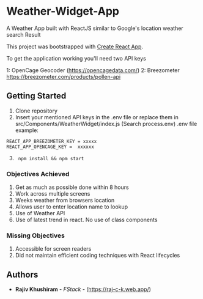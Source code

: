 # Weather-Widget-App
A Weather App built with ReactJS similar to Google's location weather search Result

This project was bootstrapped with [Create React App](https://github.com/facebook/create-react-app).

To get the application working you'll need two API keys 

1: OpenCage Geocoder (https://opencagedata.com/)
2: Breezometer https://breezometer.com/products/pollen-api

## Getting Started  

1. Clone repository  
2. Insert your mentioned API keys in the .env file or replace them in src/Components/WeatherWidget/index.js (Search process.env)
.env file example: 
```
REACT_APP_BREEZOMETER_KEY = xxxxx
REACT_APP_OPENCAGE_KEY =  xxxxxx
```
3. ``` npm install && npm start``` 


### Objectives Achieved

1. Get as much as possible done within 8 hours  
2. Work across multiple screens 
3. Weeks weather from browsers location
4. Allows user to enter location name to lookup
5. Use of Weather API
6. Use of latest trend in react. No use of class components

### Missing Objectives

1. Accessible for screen readers
2. Did not maintain efficient coding techniques with React lifecycles


## Authors

* **Rajiv Khushiram** - *FStack* - (https://raj-c-k.web.app/) 
